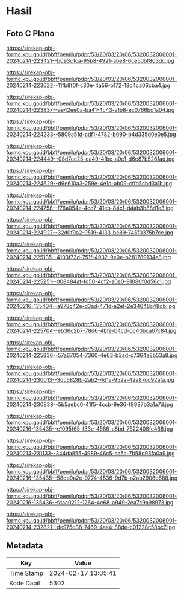 # Hasil

## Foto C Plano

https://sirekap-obj-formc.kpu.go.id/bbff/pemilu/pdpr/53/20/03/20/06/5320032006001-20240214-223421--b093c1ca-95b8-4921-abe8-6ce5dbf803dc.jpg

https://sirekap-obj-formc.kpu.go.id/bbff/pemilu/pdpr/53/20/03/20/06/5320032006001-20240214-223622--11fb8f0f-c30e-4a56-b172-18c4ca06cba4.jpg

https://sirekap-obj-formc.kpu.go.id/bbff/pemilu/pdpr/53/20/03/20/06/5320032006001-20240214-223837--ae42ee0a-ba41-4c43-a1b8-ec0766bd1a04.jpg

https://sirekap-obj-formc.kpu.go.id/bbff/pemilu/pdpr/53/20/03/20/06/5320032006001-20240214-224233--5809a51d-cdf1-4782-b090-b4d335d0e0e5.jpg

https://sirekap-obj-formc.kpu.go.id/bbff/pemilu/pdpr/53/20/03/20/06/5320032006001-20240214-224449--08d7ce25-ea49-4fbe-a0e1-d6e87b5261ad.jpg

https://sirekap-obj-formc.kpu.go.id/bbff/pemilu/pdpr/53/20/03/20/06/5320032006001-20240214-224629--d9e610a3-259e-4e1d-ab09-cffd5cbd3a1b.jpg

https://sirekap-obj-formc.kpu.go.id/bbff/pemilu/pdpr/53/20/03/20/06/5320032006001-20240214-224758--f76a054e-4cc7-41eb-84c1-d4ab3b88d1e3.jpg

https://sirekap-obj-formc.kpu.go.id/bbff/pemilu/pdpr/53/20/03/20/06/5320032006001-20240214-224927--32d0f9a2-9519-4133-be89-745f0375b7ce.jpg

https://sirekap-obj-formc.kpu.go.id/bbff/pemilu/pdpr/53/20/03/20/06/5320032006001-20240214-225135--4103f73d-751f-4932-9e0e-b281789134e8.jpg

https://sirekap-obj-formc.kpu.go.id/bbff/pemilu/pdpr/53/20/03/20/06/5320032006001-20240214-225251--008484af-fd50-4cf2-a0a0-91080f0d56c1.jpg

https://sirekap-obj-formc.kpu.go.id/bbff/pemilu/pdpr/53/20/03/20/06/5320032006001-20240216-135434--a978c42e-d3ad-471d-a2ef-2e34648c48db.jpg

https://sirekap-obj-formc.kpu.go.id/bbff/pemilu/pdpr/53/20/03/20/06/5320032006001-20240214-225704--eb36c2b7-78d6-4bfe-b4cd-0c40bca07c84.jpg

https://sirekap-obj-formc.kpu.go.id/bbff/pemilu/pdpr/53/20/03/20/06/5320032006001-20240214-225836--57a67054-7360-4e63-b3ad-c7364a8b53a8.jpg

https://sirekap-obj-formc.kpu.go.id/bbff/pemilu/pdpr/53/20/03/20/06/5320032006001-20240214-230013--3dc6828b-2ab2-4d1a-952a-42a87cd92afa.jpg

https://sirekap-obj-formc.kpu.go.id/bbff/pemilu/pdpr/53/20/03/20/06/5320032006001-20240214-230838--5b5aebc0-41f5-4ccb-9e36-f9937b3a1a7d.jpg

https://sirekap-obj-formc.kpu.go.id/bbff/pemilu/pdpr/53/20/03/20/06/5320032006001-20240216-135435--e1095f65-f33e-4586-a8bd-7522408fc488.jpg

https://sirekap-obj-formc.kpu.go.id/bbff/pemilu/pdpr/53/20/03/20/06/5320032006001-20240214-231133--344da855-4989-46c5-aa5a-7b58d93fa0a9.jpg

https://sirekap-obj-formc.kpu.go.id/bbff/pemilu/pdpr/53/20/03/20/06/5320032006001-20240216-135435--58db9a2e-0774-4536-9d7b-a2ab2906b688.jpg

https://sirekap-obj-formc.kpu.go.id/bbff/pemilu/pdpr/53/20/03/20/06/5320032006001-20240216-135436--fdaa0212-1264-4e68-a949-2ea7c9a98973.jpg

https://sirekap-obj-formc.kpu.go.id/bbff/pemilu/pdpr/53/20/03/20/06/5320032006001-20240214-232821--de975d38-7469-4ae4-88de-c01228c58bc7.jpg


## Metadata

| Key        | Value               |
| ---------- | ------------------- |
| Time Stamp | 2024-02-17 13:05:41 |
| Kode Dapil | 5302                |



